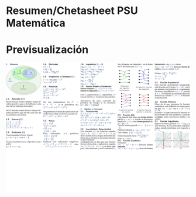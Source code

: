# Resumen/Chetasheet PSU Matemática
# Previsualización
![Previsualización del Resumen](/previsualizacion.png)
